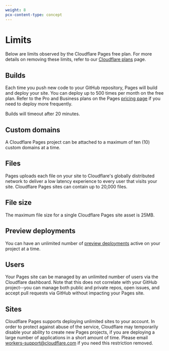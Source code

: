 ```yaml
---
weight: 8
pcx-content-type: concept
---
```


# Limits

Below are limits observed by the Cloudflare Pages free plan. For more details on removing these limits, refer to our [Cloudflare plans](https://www.cloudflare.com/plans) page.

## Builds

Each time you push new code to your GitHub repository, Pages will build and deploy your site. You can deploy up to 500 times per month on the free plan. Refer to the Pro and Business plans on the Pages [pricing page](https://pages.cloudflare.com/#pricing) if you need to deploy more frequently.

Builds will timeout after 20 minutes.

## Custom domains

A Cloudflare Pages project can be attached to a maximum of ten (10) custom domains at a time.

## Files

Pages uploads each file on your site to Cloudflare's globally distributed network to deliver a low latency experience to every user that visits your site. Cloudflare Pages sites can contain up to 20,000 files.

## File size

The maximum file size for a single Cloudflare Pages site asset is 25MB.

## Preview deployments

You can have an unlimited number of [preview deployments](/platform/preview-deployments) active on your project at a time.

## Users

Your Pages site can be managed by an unlimited number of users via the Cloudflare dashboard. Note that this does not correlate with your GitHub project--you can manage both public and private repos, open issues, and accept pull requests via GitHub without impacting your Pages site.

## Sites

Cloudflare Pages supports deploying unlimited sites to your account. In order to protect against abuse of the service, Cloudflare may temporarily disable your ability to create new Pages projects, if you are deploying a large number of applications in a short amount of time. Please email workers-support@cloudflare.com if you need this restriction removed.
